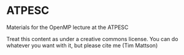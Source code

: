 # ATPESC

Materials for the OpenMP lecture at the ATPESC 

Treat this content as under a creative commons license.  You
can do whatever you want with it, but please cite me 
(Tim Mattson)


